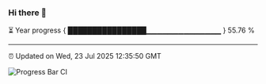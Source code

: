 ### Hi there 👋

⏳ Year progress { ████████████████▁▁▁▁▁▁▁▁▁▁▁▁▁▁ } 55.76 %

---

⏰ Updated on Wed, 23 Jul 2025 12:35:50 GMT

![Progress Bar CI](https://github.com/liununu/liununu/workflows/Progress%20Bar%20CI/badge.svg)
